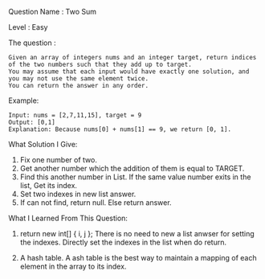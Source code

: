 Question Name : Two Sum

Level : Easy

The question : 

    Given an array of integers nums and an integer target, return indices of the two numbers such that they add up to target.
    You may assume that each input would have exactly one solution, and you may not use the same element twice.
    You can return the answer in any order.

  Example:

    Input: nums = [2,7,11,15], target = 9
    Output: [0,1]
    Explanation: Because nums[0] + nums[1] == 9, we return [0, 1].
    
What Solution I Give:
1. Fix one number of two.
2. Get another number which the addition of them is equal to TARGET.
3. Find this another number in List. If the same value number exits in the list, Get its index.
4. Set two indexes in new list answer.
5. If can not find, return null. Else return answer.

What I Learned From This Question:
1. return new int[] { i, j };
    There is no need to new a list anwser for setting the indexes. Directly set the indexes in the list when do return.
 
2. A hash table.
    A ash table is the best way to maintain a mapping of each element in the array to its index.
